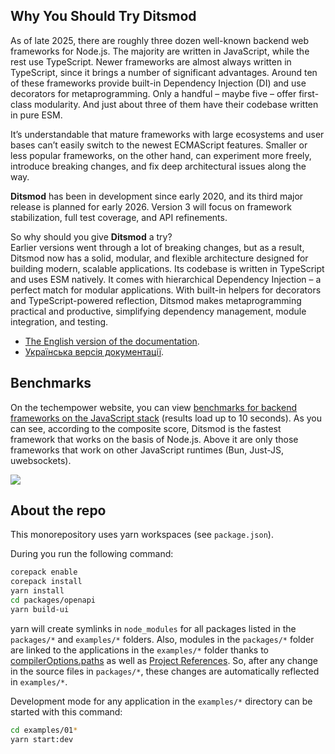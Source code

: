 ## Why You Should Try Ditsmod

As of late 2025, there are roughly three dozen well-known backend web frameworks for Node.js. The majority are written in JavaScript, while the rest use TypeScript. Newer frameworks are almost always written in TypeScript, since it brings a number of significant advantages. Around ten of these frameworks provide built-in Dependency Injection (DI) and use decorators for metaprogramming. Only a handful – maybe five – offer first-class modularity. And just about three of them have their codebase written in pure ESM.

It’s understandable that mature frameworks with large ecosystems and user bases can’t easily switch to the newest ECMAScript features. Smaller or less popular frameworks, on the other hand, can experiment more freely, introduce breaking changes, and fix deep architectural issues along the way.

**Ditsmod** has been in development since early 2020, and its third major release is planned for early 2026. Version 3 will focus on framework stabilization, full test coverage, and API refinements.

So why should you give **Ditsmod** a try?  
Earlier versions went through a lot of breaking changes, but as a result, Ditsmod now has a solid, modular, and flexible architecture designed for building modern, scalable applications. Its codebase is written in TypeScript and uses ESM natively. It comes with hierarchical Dependency Injection – a perfect match for modular applications. With built-in helpers for decorators and TypeScript-powered reflection, Ditsmod makes metaprogramming practical and productive, simplifying dependency management, module integration, and testing.

- [The English version of the documentation](https://ditsmod.github.io/en/).
- [Українська версія документації](https://ditsmod.github.io/).

## Benchmarks

On the techempower website, you can view [benchmarks for backend frameworks on the JavaScript stack][4] (results load up to 10 seconds). As you can see, according to the composite score, Ditsmod is the fastest framework that works on the basis of Node.js. Above it are only those frameworks that work on other JavaScript runtimes (Bun, Just-JS, uwebsockets).

![](website/static/img/tech-empower-benchmarks.png)

## About the repo

This monorepository uses yarn workspaces (see `package.json`).

During you run the following command:

```bash
corepack enable
corepack install
yarn install
cd packages/openapi
yarn build-ui
```

yarn will create symlinks in `node_modules` for all packages listed in the `packages/*` and `examples/*` folders. Also, modules in the `packages/*` folder are linked to the applications in the `examples/*` folder thanks to [compilerOptions.paths][2] as well as [Project References][3]. So, after any change in the source files in `packages/*`, these changes are automatically reflected in `examples/*`.

Development mode for any application in the `examples/*` directory can be started with this command:

```bash
cd examples/01*
yarn start:dev
```

[1]: https://github.com/angular/angular
[2]: https://www.typescriptlang.org/tsconfig#paths
[3]: https://www.typescriptlang.org/docs/handbook/project-references.html
[4]: https://www.techempower.com/benchmarks/#section=test&runid=e8b36ecc-d623-48bb-936d-d043e9db2c13&l=zieepr-cjj
[5]: https://github.com/tanem/express-bookshelf-realworld-example-app
[6]: https://dev.to/kostyatretyak/nestjs-vs-ditsmod-injection-scopes-537o
[7]: https://x.com/kammysliwiec/status/1447892571376783360
[8]: https://github.com/nestjs/nest/issues/13817#issuecomment-2245130264
[9]: https://x.com/kammysliwiec/status/1859531066006032394
